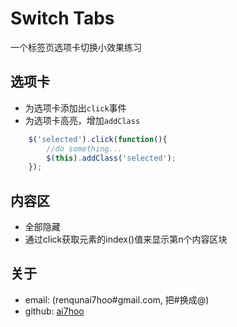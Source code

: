 Switch Tabs
====================
一个标签页选项卡切换小效果练习

## 选项卡

- 为选项卡添加出`click`事件
- 为选项卡高亮，增加`addClass`

```javascript
	$('selected').click(function(){
		//do something...
		$(this).addClass('selected');
	});
```

## 内容区

- 全部隐藏
- 通过click获取元素的index()值来显示第n个内容区块

## 关于
- email: (renqunai7hoo#gmail.com, 把#换成@)
- github: [ai7hoo](http://github.com/ai7hoo)
